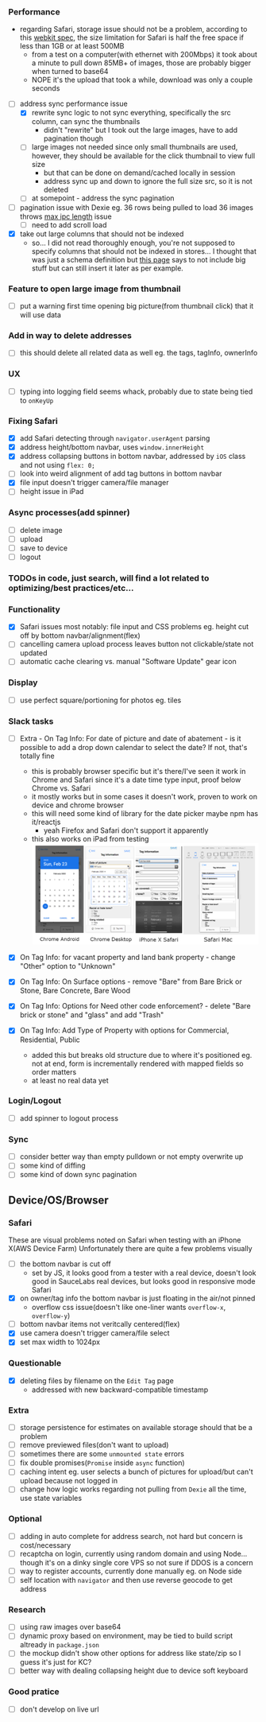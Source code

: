 ### Performance
- regarding Safari, storage issue should not be a problem, according to this [webkit spec](https://trac.webkit.org/changeset/237700/webkit/), the size limitation for Safari is half the free space if less than 1GB or at least 500MB
    - from a test on a computer(with ethernet with 200Mbps) it took about a minute to pull down 85MB+ of images, those are probably bigger when turned to base64
    - NOPE it's the upload that took a while, download was only a couple seconds
- [ ] address sync performance issue
    - [x] rewrite sync logic to not sync everything, specifically the src column, can sync the thumbnails
        - didn't "rewrite" but I took out the large images, have to add pagination though
    - [ ] large images not needed since only small thumbnails are used, however, they should be available for the click thumbnail to view full size
        - but that can be done on demand/cached locally in session
        - address sync up and down to ignore the full size src, so it is not deleted
    - [ ] at somepoint - address the sync pagination
- [ ] pagination issue with Dexie eg. 36 rows being pulled to load 36 images throws [max ipc length](https://stackoverflow.com/questions/52717593/maximum-ipc-message-size-exceeded) issue
    - [ ] need to add scroll load
- [x] take out large columns that should not be indexed
    - so... I did not read thoroughly enough, you're not supposed to specify columns that should not be indexed in stores... I thought that was just a schema definition but [this page](https://dexie.org/docs/Version/Version.stores()) says to not include big stuff but can still insert it later as per example.

### Feature to open large image from thumbnail
- [ ] put a warning first time opening big picture(from thumbnail click) that it will use data

### Add in way to delete addresses
- [ ] this should delete all related data as well eg. the tags, tagInfo, ownerInfo

### UX
- [ ] typing into logging field seems whack, probably due to state being tied to `onKeyUp`

### Fixing Safari
- [x] add Safari detecting through `navigator.userAgent` parsing
- [x] address height/bottom navbar, uses `window.innerHeight`
- [x] address collapsing buttons in bottom navbar, addressed by `iOS` class and not using `flex: 0;`
- [ ] look into weird alignment of add tag buttons in bottom navbar
- [x] file input doesn't trigger camera/file manager
- [ ] height issue in iPad

### Async processes(add spinner)
- [ ] delete image
- [ ] upload
- [ ] save to device
- [ ] logout

### TODOs in code, just search, will find a lot related to optimizing/best practices/etc...

### Functionality
- [x] Safari issues most notably: file input and CSS problems eg. height cut off by bottom navbar/alignment(flex)
- [ ] cancelling camera upload process leaves button not clickable/state not updated
- [ ] automatic cache clearing vs. manual "Software Update" gear icon

### Display
- [ ] use perfect square/portioning for photos eg. tiles

### Slack tasks
- [ ] Extra - On Tag Info: For date of picture and date of abatement - is it possible to add a drop down calendar to select the date? If not, that's totally fine
    - this is probably browser specific but it's there/I've seen it work in Chrome and Safari since it's a date time type input, proof below Chrome vs. Safari
    - it mostly works but in some cases it doesn't work, proven to work on device and chrome browser
    - this will need some kind of library for the date picker maybe npm has it/reactjs
        - yeah Firefox and Safari don't support it apparently
    - this also works on iPad from testing
    ![date-input-type-check](./date-input-type-check.png)

- [x] On Tag Info: for vacant property and land bank property - change "Other" option to "Unknown"
- [x] On Tag Info: On Surface options - remove "Bare" from Bare Brick or Stone, Bare Concrete, Bare Wood
- [x] On Tag Info: Options for Need other code enforcement? - delete "Bare brick or stone" and "glass" and add "Trash"
- [x] On Tag Info: Add Type of Property with options for Commercial, Residential, Public
    - added this but breaks old structure due to where it's positioned eg. not at end, form is incrementally rendered with mapped fields so order matters
    - at least no real data yet

### Login/Logout
- [ ] add spinner to logout process

### Sync
- [ ] consider better way than empty pulldown or not empty overwrite up
- [ ] some kind of diffing
- [ ] some kind of down sync pagination

## Device/OS/Browser

### Safari
These are visual problems noted on Safari when testing with an iPhone X(AWS Device Farm)
Unfortunately there are quite a few problems visually
- [ ] the bottom navbar is cut off
    - set by JS, it looks good from a tester with a real device, doesn't look good in SauceLabs real devices,
        but looks good in responsive mode Safari
- [x] on owner/tag info the bottom navbar is just floating in the air/not pinned
    - overflow css issue(doesn't like one-liner wants `overflow-x`, `overflow-y`)
- [ ] bottom navbar items not veritcally centered(flex)
- [x] use camera doesn't trigger camera/file select
- [x] set max width to 1024px

### Questionable
- [x] deleting files by filename on the `Edit Tag` page
    - addressed with new backward-compatible timestamp

### Extra
- [ ] storage persistence for estimates on available storage should that be a problem
- [ ] remove previewed files(don't want to upload)
- [ ] sometimes there are some `unmounted state` errors
- [ ] fix double promises(`Promise` inside `async` function)
- [ ] caching intent eg. user selects a bunch of pictures for upload/but can't upload because not logged in
- [ ] change how logic works regarding not pulling from `Dexie` all the time, use state variables

### Optional
- [ ] adding in auto complete for address search, not hard but concern is cost/necessary
- [ ] recaptcha on login, currently using random domain and using Node... though it's on a dinky single core VPS so not sure if DDOS is a concern
- [ ] way to register accounts, currently done manually eg. on Node side
- [ ] self location with `navigator` and then use reverse geocode to get address

### Research
- [ ] using raw images over base64
- [ ] dynamic proxy based on environment, may be tied to build script altready in `package.json`
- [ ] the mockup didn't show other options for address like state/zip so I guess it's just for KC?
- [ ] better way with dealing collapsing height due to device soft keyboard

### Good pratice
- [ ] don't develop on live url
